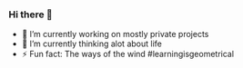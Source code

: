 ### Hi there 👋

- 🔭 I’m currently working on mostly private projects
- 🌱 I’m currently thinking alot about life
- ⚡ Fun fact: The ways of the wind #learningisgeometrical
